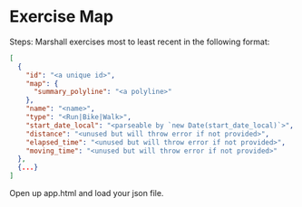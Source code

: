 # Exercise Map

Steps:
Marshall exercises most to least recent in the following format:

```json
[
  {
    "id": "<a unique id>",
    "map": {
      "summary_polyline": "<a polyline>"
    },
    "name": "<name>",
    "type": "<Run|Bike|Walk>",
    "start_date_local": "<parseable by `new Date(start_date_local)`>",
    "distance": "<unused but will throw error if not provided>",
    "elapsed_time": "<unused but will throw error if not provided>",
    "moving_time": "<unused but will throw error if not provided>"
  },
  {...}
]
```

Open up app.html and load your json file.